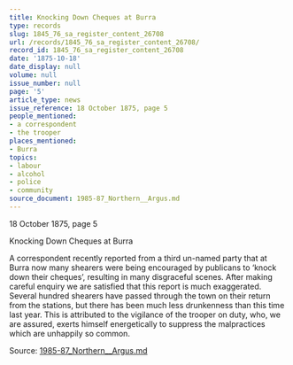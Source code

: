 ```yaml
---
title: Knocking Down Cheques at Burra
type: records
slug: 1845_76_sa_register_content_26708
url: /records/1845_76_sa_register_content_26708/
record_id: 1845_76_sa_register_content_26708
date: '1875-10-18'
date_display: null
volume: null
issue_number: null
page: '5'
article_type: news
issue_reference: 18 October 1875, page 5
people_mentioned:
- a correspondent
- the trooper
places_mentioned:
- Burra
topics:
- labour
- alcohol
- police
- community
source_document: 1985-87_Northern__Argus.md
---
```


18 October 1875, page 5

Knocking Down Cheques at Burra

A correspondent recently reported from a third un-named party that at Burra now many shearers were being encouraged by publicans to ‘knock down their cheques’, resulting in many disgraceful scenes.  After making careful enquiry we are satisfied that this report is much exaggerated.  Several hundred shearers have passed through the town on their return from the stations, but there has been much less drunkenness than this time last year.  This is attributed to the vigilance of the trooper on duty, who, we are assured, exerts himself energetically to suppress the malpractices which are unhappily so common.

Source: [1985-87_Northern__Argus.md](/downloads/markdown/1985-87_Northern__Argus.md)
